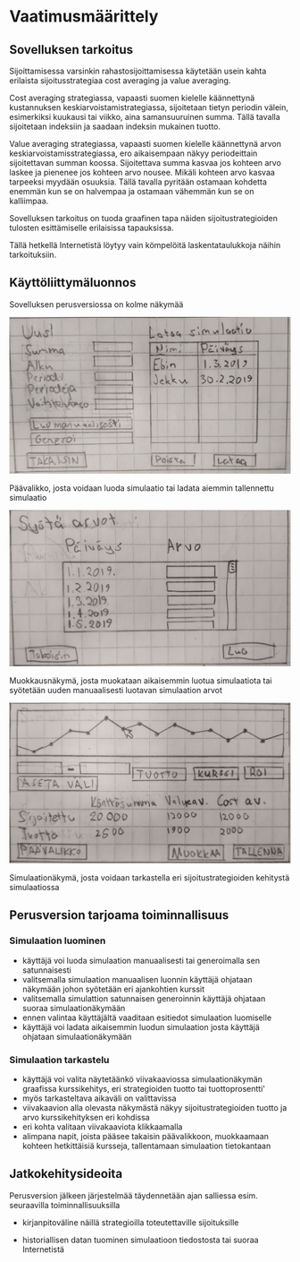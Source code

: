 # Vaatimusmäärittely

## Sovelluksen tarkoitus

Sijoittamisessa varsinkin rahastosijoittamisessa käytetään usein kahta erilaista sijoitusstrategiaa cost averaging ja value averaging.

Cost averaging strategiassa, vapaasti suomen kielelle käännettynä kustannuksen keskiarvoistamistrategiassa, sijoitetaan tietyn periodin välein, esimerkiksi kuukausi tai viikko, aina samansuuruinen summa. Tällä tavalla sijoitetaan indeksiin ja saadaan indeksin mukainen tuotto.

Value averaging strategiassa, vapaasti suomen kielelle käännettynä arvon keskiarvoistamisstrategiassa, ero aikaisempaan näkyy periodeittain sijoitettavan summan koossa. Sijoitettava summa kasvaa jos kohteen arvo laskee ja pienenee jos kohteen arvo nousee. Mikäli kohteen arvo kasvaa tarpeeksi myydään osuuksia. Tällä tavalla pyritään ostamaan kohdetta enemmän kun se on halvempaa ja ostamaan vähemmän kun se on kalliimpaa.

Sovelluksen tarkoitus on tuoda graafinen tapa näiden sijoitustrategioiden tulosten esittämiselle erilaisissa tapauksissa.

Tällä hetkellä Internetistä löytyy vain kömpelöitä laskentataulukkoja näihin tarkoituksiin.

## Käyttöliittymäluonnos

Sovelluksen perusversiossa on kolme näkymää

<img src="https://raw.githubusercontent.com/JoakimJoensuu/ot-harjoitustyo/master/dokumentaatio/kuvat/paavalikko.jpg" width="750">

Päävalikko, josta voidaan luoda simulaatio tai ladata aiemmin tallennettu simulaatio

<img src="https://raw.githubusercontent.com/JoakimJoensuu/ot-harjoitustyo/master/dokumentaatio/kuvat/muokkausnakyma.jpg" width="750">

Muokkausnäkymä, josta muokataan aikaisemmin luotua simulaatiota tai syötetään uuden manuaalisesti luotavan simulaation arvot

<img src="https://raw.githubusercontent.com/JoakimJoensuu/ot-harjoitustyo/master/dokumentaatio/kuvat/simulaationakyma.jpg" width="750">

Simulaationäkymä, josta voidaan tarkastella eri sijoitustrategioiden kehitystä simulaatiossa

## Perusversion tarjoama toiminnallisuus

### Simulaation luominen

- käyttäjä voi luoda simulaation manuaalisesti tai generoimalla sen satunnaisesti
 - valitsemalla simulaation manuaalisen luonnin käyttäjä ohjataan näkymään johon syötetään eri ajankohtien kurssit
 - valitsemalla simulattion satunnaisen generoinnin käyttäjä ohjataan suoraa simulaationäkymään
 - ennen valintaa käyttäjältä vaaditaan esitiedot simulaation luomiselle
- käyttäjä voi ladata aikaisemmin luodun simulaation josta käyttäjä ohjataan simulaationäkymään

### Simulaation tarkastelu

- käyttäjä voi valita näytetäänkö viivakaaviossa simulaationäkymän graafissa kurssikehitys, eri strategioiden tuotto tai tuottoprosentti'
 - myös tarkasteltava aikaväli on valittavissa
- viivakaavion alla olevasta näkymästä näkyy sijoitustrategioiden tuotto ja arvo kurssikehityksen eri kohdissa
 - eri kohta valitaan viivakaaviota klikkaamalla
- alimpana napit, joista pääsee takaisin päävalikkoon, muokkaamaan kohteen hetkittäisiä kursseja, tallentamaan simulaation tietokantaan

## Jatkokehitysideoita

Perusversion jälkeen järjestelmää täydennetään ajan salliessa esim. seuraavilla toiminnallisuuksilla

- kirjanpitoväline näillä strategioilla toteutettaville sijoituksille 

- historiallisen datan tuominen simulaatioon tiedostosta tai suoraa Internetistä
